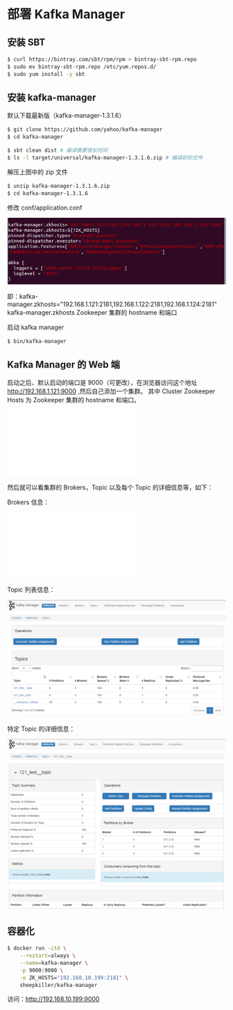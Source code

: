 # 部署 Kafka Manager

## 安装 SBT

```sh
$ curl https://bintray.com/sbt/rpm/rpm > bintray-sbt-rpm.repo
$ sudo mv bintray-sbt-rpm.repo /etc/yum.repos.d/
$ sudo yum install -y sbt
```

## 安装 kafka-manager

默认下载最新版（kafka-manager-1.3.1.6）

```sh
$ git clone https://github.com/yahoo/kafka-manager
$ cd kafka-manager
```

```sh
$ sbt clean dist # 编译需要很长时间
$ ls -l target/universal/kafka-manager-1.3.1.6.zip # 编译好的文件
```

解压上图中的 zip 文件

```sh
$ unzip kafka-manager-1.3.1.6.zip
$ cd kafka-manager-1.3.1.6
```

修改 conf/application.conf

![Kafka Manager Config](.images/kafka-manager-config.png)

即：kafka-manager.zkhosts="192.168.1.121:2181,192.168.1.122:2181,192.168.1.124:2181"
kafka-manager.zkhosts Zookeeper 集群的 hostname 和端口

启动 kafka manager

```sh
$ bin/kafka-manager
```

## Kafka Manager 的 Web 端

启动之后、默认启动的端口是 9000（可更改），在浏览器访问这个地址 http://192.168.1.121:9000 ,然后自己添加一个集群。
其中 Cluster Zookeeper Hosts 为 Zookeeper 集群的 hostname 和端口。

![Kafka Manager Web Cluster](.images/kafka-manager-web-cluster.md)

然后就可以看集群的 Brokers，Topic 以及每个 Topic 的详细信息等，如下：

Brokers 信息：

![Kafka Manager Web Brokers](.images/kafka-manager-web-brokers.md)

Topic 列表信息：

![Kafka Manager Topic List](.images/kafka-manager-web-topic-list.png)

特定 Topic 的详细信息：

![Kafka Manager Topic Detail](.images/kafka-manager-web-topic-detail.png)

## 容器化

```sh
$ docker run -itd \
    --restart=always \
    --name=kafka-manager \
    -p 9000:9000 \
    -e ZK_HOSTS="192.168.10.199:2181" \
    sheepkiller/kafka-manager
```

访问：<http://192.168.10.199:9000>

